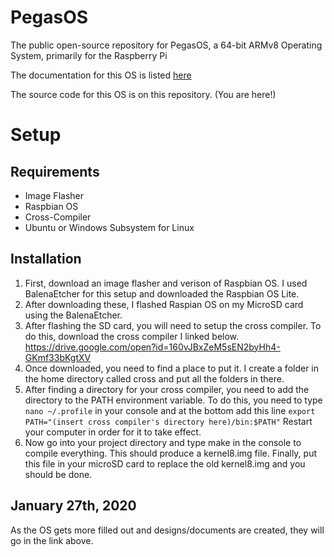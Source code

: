 # PegasOS
The public open-source repository for PegasOS, a 64-bit ARMv8 Operating System, primarily for the Raspberry Pi

The documentation for this OS is listed [here](https://github.com/MrJellimann/PegasOSDocumentation)

The source code for this OS is on this repository. (You are here!)

# Setup

## Requirements
* Image Flasher
* Raspbian OS
* Cross-Compiler
* Ubuntu or Windows Subsystem for Linux

## Installation
1. First, download an image flasher and verison of Raspbian OS. I used BalenaEtcher for this setup and downloaded the Raspbian OS Lite.
2. After downloading these, I flashed Raspian OS on my MicroSD card using the BalenaEtcher.
3. After flashing the SD card, you will need to setup the cross compiler. To do this, download the cross compiler I linked below.
https://drive.google.com/open?id=160vJBxZeM5sEN2byHh4-GKmf33bKgtXV
4. Once downloaded, you need to find a place to put it. I create a folder in the home directory called cross and put all the folders in there.
5. After finding a directory for your cross compiler, you need to add the directory to the PATH environment variable. To do this, you need to type `nano ~/.profile` in your console and at the bottom add this line
```export PATH="(insert cross compiler's directory here)/bin:$PATH"```
Restart your computer in order for it to take effect.
6. Now go into your project directory and type make in the console to compile everything. This should produce a kernel8.img file. Finally, put this file in your microSD card to replace the old kernel8.img and you should be done.

## January 27th, 2020

As the OS gets more filled out and designs/documents are created, they will go in the link above.

